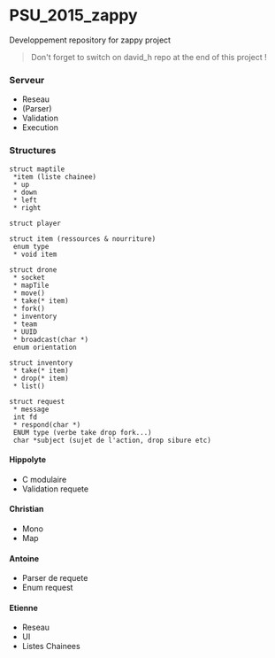 # PSU_2015_zappy
Developpement repository for zappy project

> Don't forget to switch on david_h repo at the end of this project !

### Serveur
- Reseau
- (Parser)
- Validation
- Execution
### Structures
```
struct maptile
 *item (liste chainee)
 * up
 * down
 * left
 * right
 ```
```
struct player
```
```
struct item (ressources & nourriture)
 enum type
 * void item
```
```
struct drone
 * socket
 * mapTile
 * move()
 * take(* item)
 * fork()
 * inventory
 * team
 * UUID
 * broadcast(char *)
 enum orientation
 ```
```
struct inventory
 * take(* item)
 * drop(* item)
 * list()
```
```
struct request
 * message
 int fd
 * respond(char *)
 ENUM type (verbe take drop fork...)
 char *subject (sujet de l'action, drop sibure etc)
 ```

#### Hippolyte
-   C modulaire
-   Validation requete

#### Christian
-    Mono
-    Map

#### Antoine
-    Parser de requete
-    Enum request

#### Etienne
-   Reseau
-   UI
-   Listes Chainees





